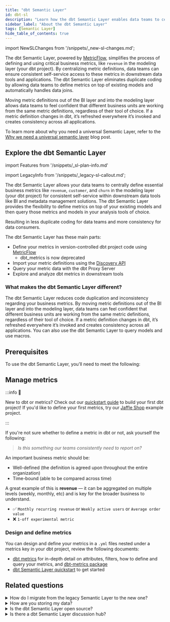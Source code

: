 ```yaml
---
title: "dbt Semantic Layer"
id: dbt-sl
description: "Learn how the dbt Semantic Layer enables data teams to centrally define and query metrics."
sidebar_label: "About the dbt Semantic Layer"
tags: [Semantic Layer]
hide_table_of_contents: true
---
```


<VersionBlock firstVersion="1.6">

import NewSLChanges from '/snippets/_new-sl-changes.md';

<NewSLChanges />


The dbt Semantic Layer, powered by [MetricFlow](/docs/build/about-metricflow), simplifies the process of defining and using critical business metrics, like `revenue` in the modeling layer (your dbt project). By centralizing metric definitions, data teams can ensure consistent self-service access to these metrics in downstream data tools and applications. The dbt Semantic Layer eliminates duplicate coding by allowing data teams to define metrics on top of existing models and automatically handles data joins. 

Moving metric definitions out of the BI layer and into the modeling layer allows data teams to feel confident that different business units are working from the same metric definitions, regardless of their tool of choice. If a metric definition changes in dbt, it’s refreshed everywhere it’s invoked and creates consistency across all applications. 

To learn more about why you need a universal Semantic Layer, refer to the [Why we need a universal semantic layer](https://www.getdbt.com/blog/universal-semantic-layer/)  blog post.

## Explore the dbt Semantic Layer
<!-- this partial lives here: https://github.com/dbt-labs/docs.getdbt.com/website/snippets/_sl-plan-info. Use it on diff pages and to tailor the message depending which instance can access the SL and what product lifecycle we're in. -->

import Features from '/snippets/_sl-plan-info.md'

<Features
cycle="public beta"
product="dbt Semantic Layer"
plan="dbt Cloud Team and Enterprise"
instance="hosted in North America"
/>

<div className="grid--3-col">

<Card
    title="Get started with the dbt Semantic Layer and MetricFlow"
    body="Build and define metrics with MetricFlow, set up the dbt Semantic Layer, and query them using the Semantic Layer API."
    link="/docs/use-dbt-semantic-layer/quickstart-sl"
    icon="dbt-bit"/>

<Card
    title="Set up the dbt Semantic Layer"
    body="Set up the dbt Semantic Layer in dbt Cloud using intuitive navigation."
    link="/docs/use-dbt-semantic-layer/setup-sl"
    icon="dbt-bit"/>

<Card
    title="Available integrations"
    body="Review a wide range of partners you can integrate and query with the dbt Semantic Layer."
    link="/docs/use-dbt-semantic-layer/avail-sl-integrations"
    icon="dbt-bit"/>

<Card
    title="Product architecture"
    body="Learn about the powerful components that make up the dbt Semantic Layer."
    link="/docs/use-dbt-semantic-layer/sl-architecture"
    icon="dbt-bit"/>

<Card
    title="Semantic Layer API"
    body="Use the Semantic Layer API to query metrics in downstream tools for consistent, reliable data metrics."
    link="/docs/dbt-cloud-apis/sl-api-overview"
    icon="dbt-bit"/>

</div>

</VersionBlock>

<VersionBlock lastVersion="1.5">

import LegacyInfo from '/snippets/_legacy-sl-callout.md';

<LegacyInfo />

The dbt Semantic Layer allows your data teams to centrally define essential business metrics like `revenue`, `customer`, and `churn` in the modeling layer (your dbt project) for consistent self-service within downstream data tools like BI and metadata management solutions. The dbt Semantic Layer provides the flexibility to define metrics on top of your existing models and then query those metrics and models in your analysis tools of choice.

Resulting in less duplicate coding for data teams and more consistency for data consumers. 

The dbt Semantic Layer has these main parts:

- Define your metrics in version-controlled dbt project code using [MetricFlow](/docs/build/about-metricflow) 
	* dbt_metrics is now deprecated
- Import your metric definitions using the [Discovery API](/docs/dbt-cloud-apis/discovery-api)
- Query your metric data with the dbt Proxy Server
- Explore and analyze dbt metrics in downstream tools

### What makes the dbt Semantic Layer different?

The dbt Semantic Layer reduces code duplication and inconsistency regarding your business metrics. By moving metric definitions out of the BI layer and into the modeling layer, data teams can feel confident that different business units are working from the same metric definitions, regardless of their tool of choice. If a metric definition changes in dbt, it’s refreshed everywhere it’s invoked and creates consistency across all applications. You can also use the dbt Semantic Layer to query models and use macros.


## Prerequisites
To use the dbt Semantic Layer, you’ll need to meet the following:

<Snippet path="sl-prerequisites" />

<Snippet path="sl-considerations-banner" />


## Manage metrics

:::info 📌

New to dbt or metrics? Check out our [quickstart guide](/quickstarts) to build your first dbt project! If you'd like to define your first metrics, try our [Jaffle Shop](https://github.com/dbt-labs/jaffle_shop_metrics) example project.

:::

If you're not sure whether to define a metric in dbt or not, ask yourself the following: 

> *Is this something our teams consistently need to report on?*  

An important business metric should be:

- Well-defined (the definition is agreed upon throughout the entire organization)
- Time-bound (able to be compared across time)

A great example of this is **revenue** &mdash; it can be aggregated on multiple levels (weekly, monthly, etc) and is key for the broader business to understand.

- ✅ `Monthly recurring revenue` or `Weekly active users` or `Average order value` 
- ❌ `1-off experimental metric`


### Design and define metrics

You can design and define your metrics in a `.yml` files nested under a metrics key in your dbt project, review the following documents: <br />

- [dbt metrics](docs/build/metrics) for in-depth detail on attributes, filters, how to define and query your metrics, and [dbt-metrics package](https://github.com/dbt-labs/dbt_metrics)
- [dbt Semantic Layer quickstart](/docs/use-dbt-semantic-layer/quickstart-semantic-layer) to get started

## Related questions

<details>
  <summary>How do I migrate from the legacy Semantic Layer to the new one?</summary>
  <div>
    <div>If you're using the legacy Semantic Layer, we highly recommend you <a href="https://docs.getdbt.com/docs/dbt-versions/upgrade-core-in-cloud">upgrade your dbt version </a> to dbt v1.6 or higher to use the new dbt Semantic Layer. Refer to the dedicated <a href="https://docs.getdbt.com/guides/migration/sl-migration"> migration guide</a> for more info.</div>
  </div>
</details>
    
<details>
  <summary>How are you storing my data?</summary>
  <div>
    <div>The dbt Semantic Layer does not store, or cache, or log your data. On each query to the Semantic Layer, the resulting data passes through dbt Cloud servers where it is never stored, cached, or logged. The data from your data platform gets routed through dbt Cloud servers, to your connecting data tool.</div>
  </div>
</details>
<details>
  <summary>Is the dbt Semantic Layer open source?</summary>
  <div>
    <div>Some components of the dbt Semantic Layer are open source like dbt-core, the dbt_metrics package, and the BSL-licensed dbt-server. The dbt Proxy Server (what is actually compiling the dbt code) and the Discovery API are not open sources. <br></br><br></br>
      
During Public Preview, the dbt Semantic Layer is open to all dbt Cloud tiers (Developer, Team, and Enterprise).<br></br><br></br>

<ul>
<li>dbt Core users can define metrics in their dbt Core projects and calculate them using macros from the metrics package. To use the dbt Semantic Layer integrations, users will need to have a dbt Cloud account.</li><br></br>
<li>Developer accounts will be able to query the Proxy Server using SQL, but will not be able to browse pre-populated dbt metrics in external tools, which requires access to the Discovery API.</li><br></br>
<li>Team and Enterprise accounts will be able to set up the Semantic Layer and Discovery API in the integrated partner tool to import metric definition.</li>
    </ul></div> </div>
</details>
<details>
    <summary>Is there a dbt Semantic Layer discussion hub?</summary>
  <div>
    <div>Yes absolutely! Join the <a href="https://getdbt.slack.com">dbt Slack community</a> and <a href="https://getdbt.slack.com/archives/C046L0VTVR6">#dbt-cloud-semantic-layer slack channel</a> for all things related to the dbt Semantic Layer. 
    </div>
  </div>
</details>
      <br></br>
</VersionBlock>
